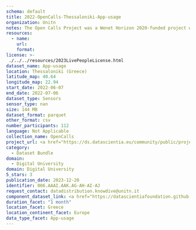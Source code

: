 ```yaml
---
schema: default
title: 2022-OpenCalls-Thessaloniki-App-usage
organization: Unitn
notes: The Open Calls Project was a Wenet Horizon 2020-funded project with the goal of developing a diversity-aware, machine-mediated paradigm for social interactions. It collected information on the diversity and social contribution activities of the students at the University of Thessaly (UTH) in Greece. The purpose of this research was to gather and study the diversity of students (in terms of subject and level of study, age, gender, personality traits, moral and social values, beliefs, and attitudes towards others and life) participating in social contribution activities. The i-Log application was used to collect sensor data and time diaries from participants over the course of the study. Two questionnaires were also administered to respondents to gather demographic, profiling data, and student career information.
resources:
  - name: 
    url: 
    format: 
license: >-
 ./../../resources/2023LivePeopleLicense.html
dataset_name: App-usage
location: Thessaloniki (Greece)
latitude_map: 40.64
longitude_map: 22.94
start_date: 2022-06-07
end_date: 2022-07-06
dataset_type: Sensors
sensor_type: nan
size: 144 MB
dataset_format: parquet
other_format: csv
number_participants: 112
language: Not Applicable
collection_name: OpenCalls
project_url: <a href="https://ds.datascientia.eu/community/public/projects/1e465a20-1650-42f7-88d4-d7b1b8ed6bb3">https://ds.datascientia.eu/community/public/projects/1e465a20-1650-42f7-88d4-d7b1b8ed6bb3</a>
category: 
  - Dataset Bundle
domain: 
  - Digital University
domain: Digital University
5_stars: 3
publication_date: 2023-12-20
identifier: 006.AAAI.AAK.AG-AH-AI-AJ
request_contact: datadistribution.knowdive@unitn.it
component_dataset_link: <a href="https://datascientiafoundation.github.io/LivePeople/datasets/2022-OC2-Thessaloniki-Application%20Event/">2022-OC2-Thessaloniki-Application Event</a>, <a href="https://datascientiafoundation.github.io/LivePeople/datasets/2022-OC2-Thessaloniki-Headset%20Plug%20Event/">2022-OC2-Thessaloniki-Headset Plug Event</a>, <a href="https://datascientiafoundation.github.io/LivePeople/datasets/2022-OC2-Thessaloniki-Music%20Event/">2022-OC2-Thessaloniki-Music Event</a>, <a href="https://datascientiafoundation.github.io/LivePeople/datasets/2022-OC2-Thessaloniki-Notification%20Event/">2022-OC2-Thessaloniki-Notification Event</a>
duration_facet: "1 month"
location_facet: Greece
location_continent_facet: Europe
data_type_facet: App-usage
---
```

